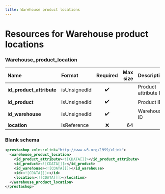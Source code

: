 ```yaml
---
title: Warehouse product locations
---
```


# Resources for Warehouse product locations

### Warehouse_product_location

|           Name           |    Format    | Required | Max size |     Description      |
| :----------------------- | :----------- | :------: | -------: | :------------------- |
| **id_product_attribute** | isUnsignedId | ✔️       |          | Product attribute ID |
| **id_product**           | isUnsignedId | ✔️       |          | Product ID           |
| **id_warehouse**         | isUnsignedId | ✔️       |          | Warehouse ID         |
| **location**             | isReference  | ❌        | 64       |                      |


### Blank schema

```xml
<prestashop xmlns:xlink="http://www.w3.org/1999/xlink">
  <warehouse_product_location>
    <id_product_attribute><![CDATA[]]></id_product_attribute>
    <id_product><![CDATA[]]></id_product>
    <id_warehouse><![CDATA[]]></id_warehouse>
    <id><![CDATA[]]></id>
    <location><![CDATA[]]></location>
  </warehouse_product_location>
</prestashop>
```

